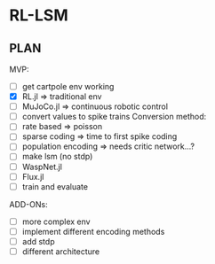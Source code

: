 # RL-LSM

## PLAN

MVP:

- [ ] get cartpole env working
 - [x] RL.jl => traditional env
 - [ ] MuJoCo.jl => continuous robotic control
- [ ] convert values to spike trains
 Conversion method:
 - [ ] rate based => poisson
 - [ ] sparse coding => time to first spike coding
 - [ ] population encoding => needs critic network...? 
- [ ] make lsm (no stdp)
 - [ ] WaspNet.jl
 - [ ] Flux.jl
- [ ] train and evaluate

ADD-ONs:
- [ ] more complex env
- [ ] implement different encoding methods
- [ ] add stdp
- [ ] different architecture

